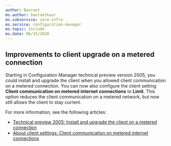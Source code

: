 ```yaml
---
author: Banreet
ms.author: banreetkaur
ms.subservice: core-infra
ms.service: configuration-manager
ms.topic: include
ms.date: 06/25/2020
---
```


## <a name="bkmk_meter"></a> Improvements to client upgrade on a metered connection

<!--6976145-->

Starting in Configuration Manager technical preview version 2005, you could install and upgrade the client when you allowed client communication on a metered connection. You can now also configure the client setting **Client communication on metered internet connections** to **Limit**. This option reduces the client communication on a metered network, but now still allows the client to stay current.

For more information, see the following articles:

- [Technical preview 2005: Install and upgrade the client on a metered connection](../../technical-preview-2005.md#bkmk_meter)
- [About client settings: Client communication on metered internet connections](../../../../clients/deploy/about-client-settings.md#client-communication-on-metered-internet-connections)
